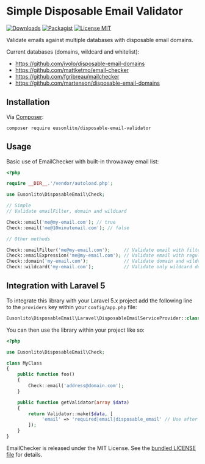 # Simple Disposable Email Validator

[![Downloads](https://img.shields.io/packagist/dt/eusonlito/disposable-email-validator.svg)](https://packagist.org/packages/eusonlito/disposable-email-validator)
[![Packagist](http://img.shields.io/packagist/v/eusonlito/disposable-email-validator.svg)](https://packagist.org/packages/eusonlito/disposable-email-validator)
[![License MIT](http://img.shields.io/badge/license-MIT-blue.svg)](https://github.com/eusonlito/disposable-email-validator/blob/master/LICENSE)

Validate emails against multiple databases with disposable email domains.

Current databases (domains, wildcard and whitelist):

* https://github.com/ivolo/disposable-email-domains
* https://github.com/mattketmo/email-checker
* https://github.com/fgribreau/mailchecker
* https://github.com/martenson/disposable-email-domains

## Installation

Via [Composer](http://getcomposer.org/):

```
composer require eusonlito/disposable-email-validator
```

## Usage

Basic use of EmailChecker with built-in throwaway email list:

```php
<?php

require __DIR__.'/vendor/autoload.php';

use Eusonlito\DisposableEmail\Check;

// Simple
// Validate emailFilter, domain and wildcard

Check::email('me@my-email.com'); // true
Check::email('me@10minutemail.com'); // false

// Other methods

Check::emailFilter('me@my-email.com');     // Validate email with filter_var
Check::emailExpression('me@my-email.com'); // Validate email with regular expression
Check::domain('my-email.com');             // Validate domain and wildcard domains
Check::wildcard('my-email.com');           // Validate only wildcard domains

```

## Integration with Laravel 5

To integrate this library with your Laravel 5.x project add the following
line to the `providers` key within your `config/app.php` file:

```php
Eusonlito\DisposableEmail\Laravel\DisposableEmailServiceProvider::class
```

You can then use the library within your project like so:

```php
<?php

use Eusonlito\DisposableEmail\Check;

class MyClass
{
    public function foo()
    {
        Check::email('address@domain.com');
    }

    public function getValidator(array $data)
    {
        return Validator::make($data, [
             'email' => 'required|email|disposable_email' // Use after email validator
        ]);
    }
}
```


EmailChecker is released under the MIT License.
See the [bundled LICENSE file](LICENSE) for details.